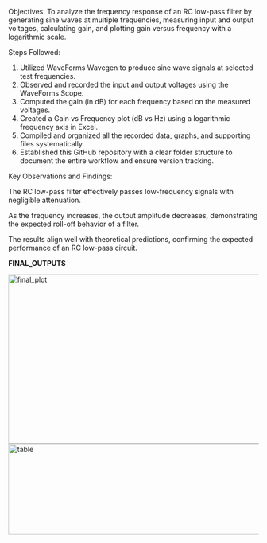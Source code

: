 Objectives:
To analyze the frequency response of an RC low-pass filter by generating sine waves at multiple frequencies, measuring input and output voltages, calculating gain, and plotting gain versus frequency with a logarithmic scale.

Steps Followed:
1. Utilized WaveForms Wavegen to produce sine wave signals at selected test frequencies.
2. Observed and recorded the input and output voltages using the WaveForms Scope.
3. Computed the gain (in dB) for each frequency based on the measured voltages.
4. Created a Gain vs Frequency plot (dB vs Hz) using a logarithmic frequency axis in Excel.
5. Compiled and organized all the recorded data, graphs, and supporting files systematically.
6. Established this GitHub repository with a clear folder structure to document the entire workflow and ensure version tracking.

Key Observations and Findings:

The RC low-pass filter effectively passes low-frequency signals with negligible attenuation.

As the frequency increases, the output amplitude decreases, demonstrating the expected roll-off behavior of a  filter.

The results align well with theoretical predictions, confirming the expected performance of an RC low-pass circuit.

**FINAL_OUTPUTS**



<img width="505" height="341" alt="final_plot" src="https://github.com/user-attachments/assets/314224c1-98ff-48f0-9275-008640d43b33" />
<img width="726" height="182" alt="table" src="https://github.com/user-attachments/assets/a8357047-016b-48f8-9363-02dc1ab746aa" />
